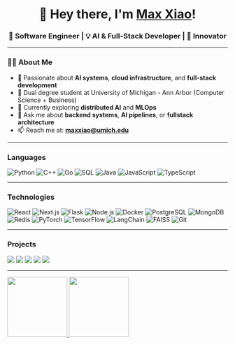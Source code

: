 <h1 align="center">👋 Hey there, I'm <a href="https://github.com/MilkTeaMx">Max Xiao</a>!</h1>
<h3 align="center">🚀 Software Engineer | 💡 AI & Full-Stack Developer | 🔬 Innovator</h3>

---

### 👨‍💻 About Me

- 🔭 Passionate about **AI systems**, **cloud infrastructure**, and **full-stack development**  
- 🧠 Dual degree student at University of Michigan - Ann Arbor (Computer Science + Business)
- 🌱 Currently exploring **distributed AI** and **MLOps**  
- 💬 Ask me about **backend systems**, **AI pipelines**, or **fullstack architecture**  
- 📫 Reach me at: **maxxiao@umich.edu**

---


### Languages

![Python](https://img.shields.io/badge/-Python-000?&logo=Python)
![C++](https://img.shields.io/badge/-C++-000?&logo=c%2b%2b&logoColor=00599C)
![Go](https://img.shields.io/badge/-GoLang-000?&logo=go)
![SQL](https://img.shields.io/badge/-SQL-000?&logo=PostgreSQL)
![Java](https://img.shields.io/badge/-Java-000?&logo=Java&logoColor=007396)
![JavaScript](https://img.shields.io/badge/-JavaScript-000?&logo=JavaScript)
![TypeScript](https://img.shields.io/badge/-TypeScript-000?&logo=TypeScript)

---

### Technologies

![React](https://img.shields.io/badge/-React-000?&logo=React)
![Next.js](https://img.shields.io/badge/-Next.js-000?&logo=next.js)
![Flask](https://img.shields.io/badge/-Flask-000?&logo=Flask)
![Node.js](https://img.shields.io/badge/-Node.js-000?&logo=node.js)
![Docker](https://img.shields.io/badge/-Docker-000?&logo=Docker)
![PostgreSQL](https://img.shields.io/badge/-PostgreSQL-000?&logo=PostgreSQL)
![MongoDB](https://img.shields.io/badge/-MongoDB-000?&logo=MongoDB)
![Redis](https://img.shields.io/badge/-Redis-000?&logo=Redis)
![PyTorch](https://img.shields.io/badge/-PyTorch-000?&logo=PyTorch)
![TensorFlow](https://img.shields.io/badge/-TensorFlow-000?&logo=TensorFlow)
![LangChain](https://img.shields.io/badge/-LangChain-000?&logo=OpenAI)
![FAISS](https://img.shields.io/badge/-FAISS-000?&logo=Meta)
![Git](https://img.shields.io/badge/-Git-000?&logo=Git)

---

### Projects

[![](https://img.shields.io/badge/-🎯%20Gunshot%20Detection%20System-000)](https://github.com/MilkTeaMx/LiveGunShotClassifier)
[![](https://img.shields.io/badge/-🛰%20SafeStreets%20Mobile%20App-000)](https://github.com/MilkTeaMx/SafeStreetx)
[![](https://img.shields.io/badge/-🌐%20Community%20Connect-000)](https://github.com/MilkTeaMx/School_Partners_FBLA)
[![](https://img.shields.io/badge/-🧠%20CMU%20Virtual%20Hospital%20Simulation-000)](https://github.com/MilkTeaMx)
[![](https://img.shields.io/badge/-📊%20Options%20Analytics%20Engine-000)](https://github.com/MilkTeaMx)

---

<a href="https://github.com/MilkTeaMx">
  <img height="137px" src="https://github-readme-stats.vercel.app/api?username=MilkTeaMx&hide_title=true&hide_border=true&show_icons=true&include_all_commits=true&count_private=true&line_height=21&text_color=000&icon_color=000&bg_color=0,ea6161,ffc64d,fffc4d,52fa5a&theme=graywhite" />
  <img height="137px" src="https://github-readme-stats.vercel.app/api/top-langs/?username=MilkTeaMx&hide=html&hide_title=true&hide_border=true&layout=compact&langs_count=6&text_color=000&icon_color=fff&bg_color=0,52fa5a,4dfcff,c64dff&theme=graywhite" />
</a>
